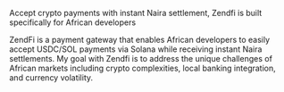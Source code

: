 Accept crypto payments with instant Naira settlement, Zendfi is built specifically for African developers

ZendFi is a payment gateway that enables African developers to easily accept USDC/SOL payments via Solana while receiving instant Naira settlements. My goal with Zendfi is to address the unique challenges of African markets including crypto complexities, local banking integration, and currency volatility.

